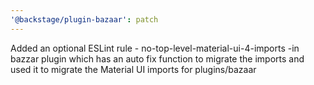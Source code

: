 ```yaml
---
'@backstage/plugin-bazaar': patch
---
```


Added an optional ESLint rule - no-top-level-material-ui-4-imports -in bazzar plugin which has an auto fix function to migrate the imports and used it to migrate the Material UI imports for plugins/bazaar
